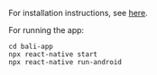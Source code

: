 For installation instructions, see [here](https://facebook.github.io/react-native/docs/getting-started).

For running the app:

```shell
cd bali-app
npx react-native start
npx react-native run-android
```
